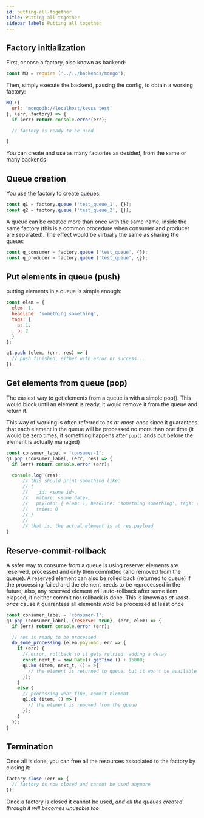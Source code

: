```yaml
---
id: putting-all-together
title: Putting all together
sidebar_label: Putting all together
---
```


## Factory initialization
First, choose a factory, also known as backend:
```javascript
const MQ = require ('../../backends/mongo');
```

Then, simply execute the backend, passing the config, to obtain a working factory:
```javascript
MQ ({
  url: 'mongodb://localhost/keuss_test'
}, (err, factory) => {
  if (err) return console.error(err);

  // factory is ready to be used

}
```
You can create and use as many factories as desided, from the same or many backends

## Queue creation
You use the factory to create queues:
```javascript
const q1 = factory.queue ('test_queue_1', {});
const q2 = factory.queue ('test_queue_2', {});
```
A queue can be created more than once with the same name, inside the same factory (this is a common procedure when consumer and producer are separated). The effect would be virtually the same as sharing the queue:
```javascript
const q_consumer = factory.queue ('test_queue', {});
const q_producer = factory.queue ('test_queue', {});
```

## Put elements in queue (push)
putting elements in a queue is simple enough:
```javascript
const elem = {
  elem: 1,
  headline: 'something something',
  tags: {
    a: 1,
    b: 2
  }
};

q1.push (elem, (err, res) => {
  // push finished, either with error or success...
}),
```

## Get elements from queue (pop)
The easiest way to get elements from a queue is with a simple pop(). This would block until an element is ready, it would remove it from the queue and return it.

This way of working is often referred to as *at-most-once* since it guarantees that each element in the queue will be processed no more than one time (it would be zero times, if something happens after `pop()` ands but before the element is actually managed)

```javascript
const consumer_label = 'consumer-1';
q1.pop (consumer_label, (err, res) => {
  if (err) return console.error (err);

  console.log (res);
      // this should print something like:
      // {
      //   _id: <some id>,
      //   mature: <some date>,
      //   payload: { elem: 1, headline: 'something something', tags: { a: 1, b: 2 } },
      //   tries: 0
      // }
      //
      // that is, the actual element is at res.payload
}
```

## Reserve-commit-rollback
A safer way to consume from a queue is using reserve: elements are reserved, processed and only then committed (and removed from the queue). A reserved element can also be rolled back (returned to queue) if the processing failed and the element needs to be reprocessed in the future; also, any reserved element will auto-rollback after some tiem elapsed, if neither commit nor rollback is done. This is known as *at-least-once* cause it guarantees all elements wold be processed at least once
```javascript
const consumer_label = 'consumer-1';
q1.pop (consumer_label, {reserve: true}, (err, elem) => {
  if (err) return console.error (err);

  // res is ready to be processed
  do_some_processing (elem.payload, err => {
    if (err) {
      // error, rollback so it gets retried, adding a delay
      const next_t = new Date().getTime () + 15000;
      q1.ko (item, next_t, () = >{
        // the element is returned to queue, but it won't be available until 15 secs have passed
      });
    }
    else {
      // processing went fine, commit element
      q1.ok (item, () => {
        // the element is removed from the queue
      });
    }
  });
}
```

## Termination
Once all is done, you can free all the resources associated to the factory by closing it:
```javascript
factory.close (err => {
  // factory is now closed and cannot be used anymore
});
```
Once a factory is closed it cannot be used, *and all the queues created through it will becomes unusable too*
